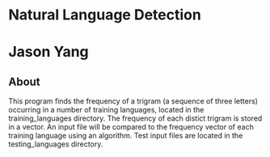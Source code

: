 # Natural Language Detection
# Jason Yang



## About

This program finds the frequency of a trigram (a sequence of three letters) occurring in a number of training languages, located in the training_languages directory. The frequency of each distict trigram is stored in a vector. An input file will be compared to the frequency vector of each training language using an algorithm. Test input files are located in the testing_languages directory.